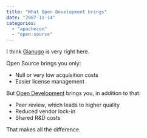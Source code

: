 ```yaml
---
title: "What Open Development brings"
date: "2007-11-14"
categories: 
  - "apachecon"
  - "open-source"
---
```


I think [Gianugo](http://codeconsult.ch/bertrand/archives/000821.html) is very right here.

Open Source brings you only:

- Null or very low acquisition costs
- Easier license management

But [Open Development](http://www.open-development.org/cgi-bin/twiki/view/Main/WebHome) brings you, in addition to that:

- Peer review, which leads to higher quality
- Reduced vendor lock-in
- Shared R&D costs

That makes all the difference.
